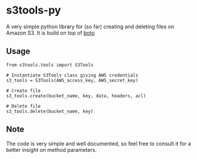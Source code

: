 # s3tools-py

A very simple python library for (so far) creating and deleting files on Amazon
S3. It is build on top of [boto](https://github.com/boto/boto)

## Usage

    from s3tools.tools import S3Tools
    
    # Instantiate S3Tools class giving AWS credentials
    s3_tools = S3Tools(AWS_access_key, AWS_secret_key)

    # Create file
    s3_tools.create(bucket_name, key, data, headers, acl)

    # Delete file
    s3_tools.delete(bucket_name, key)

## Note

The code is very simple and well documented, so feel free to consult it for a
better insight on method parameters.

